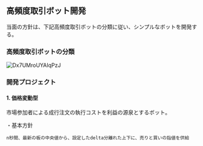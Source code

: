 ## 高頻度取引ボット開発

当面の方針は、下記高頻度取引ボットの分類に従い、シンプルなボットを開発する。

### 高頻度取引ボットの分類

![Dx7UMroUYAIqPzJ](https://user-images.githubusercontent.com/5179467/72659392-21d25700-3a02-11ea-97ee-f7744003105d.jpeg)

### 開発プロジェクト

#### 1. 価格変動型
市場参加者による成行注文の執行コストを利益の源泉とするボット。

・基本方針
```
n秒間、最新の板の中央値から、設定したdelta分離れた上下に、売りと買いの指値を供給
```

